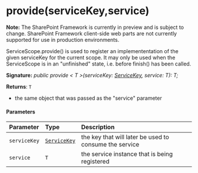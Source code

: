 # provide(serviceKey,service)
**Note:** The SharePoint Framework is currently in preview and is subject to change. SharePoint Framework client-side web parts are not currently supported for use in production environments.



ServiceScope.provide() is used to register an implemententation of the given serviceKey for the current scope. It may only be used when the ServiceScope is in an "unfinished" state, i.e. before finish() has been called.

**Signature:** _public provide < T >(serviceKey: [ServiceKey](../../sp-core-library/class/servicekey.md)<T>, service: T): T;_

**Returns**: `T`



- the same object that was passed as the "service" parameter

#### Parameters


| Parameter	   | Type    | Description |
|:-------------|:---------------|:------------|
| `serviceKey`    | [`ServiceKey`](../../sp-core-library/class/servicekey.md)<T> | the key that will later be used to consume the service |
| `service`    | `T` | the service instance that is being registered |


